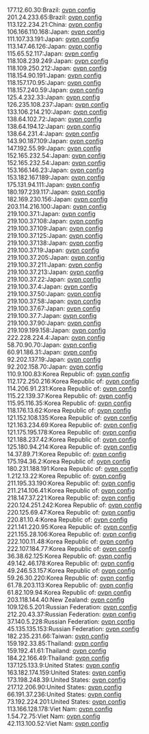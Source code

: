 177.12.60.30:Brazil: [ovpn config](vpn/177_12_60_30.ovpn)  
201.24.233.65:Brazil: [ovpn config](vpn/201_24_233_65.ovpn)  
113.122.234.21:China: [ovpn config](vpn/113_122_234_21.ovpn)  
106.166.110.168:Japan: [ovpn config](vpn/106_166_110_168.ovpn)  
111.107.33.191:Japan: [ovpn config](vpn/111_107_33_191.ovpn)  
113.147.46.126:Japan: [ovpn config](vpn/113_147_46_126.ovpn)  
115.65.52.117:Japan: [ovpn config](vpn/115_65_52_117.ovpn)  
118.108.239.249:Japan: [ovpn config](vpn/118_108_239_249.ovpn)  
118.109.250.212:Japan: [ovpn config](vpn/118_109_250_212.ovpn)  
118.154.90.191:Japan: [ovpn config](vpn/118_154_90_191.ovpn)  
118.157.170.95:Japan: [ovpn config](vpn/118_157_170_95.ovpn)  
118.157.240.59:Japan: [ovpn config](vpn/118_157_240_59.ovpn)  
125.4.232.33:Japan: [ovpn config](vpn/125_4_232_33.ovpn)  
126.235.108.237:Japan: [ovpn config](vpn/126_235_108_237.ovpn)  
133.106.214.210:Japan: [ovpn config](vpn/133_106_214_210.ovpn)  
138.64.102.72:Japan: [ovpn config](vpn/138_64_102_72.ovpn)  
138.64.194.12:Japan: [ovpn config](vpn/138_64_194_12.ovpn)  
138.64.231.4:Japan: [ovpn config](vpn/138_64_231_4.ovpn)  
143.90.187.109:Japan: [ovpn config](vpn/143_90_187_109.ovpn)  
147.192.55.99:Japan: [ovpn config](vpn/147_192_55_99.ovpn)  
152.165.232.54:Japan: [ovpn config](vpn/152_165_232_54.ovpn)  
152.165.232.54:Japan: [ovpn config](vpn/152_165_232_54.ovpn)  
153.166.146.23:Japan: [ovpn config](vpn/153_166_146_23.ovpn)  
153.182.167.189:Japan: [ovpn config](vpn/153_182_167_189.ovpn)  
175.131.94.111:Japan: [ovpn config](vpn/175_131_94_111.ovpn)  
180.197.239.117:Japan: [ovpn config](vpn/180_197_239_117.ovpn)  
182.169.230.156:Japan: [ovpn config](vpn/182_169_230_156.ovpn)  
203.114.216.100:Japan: [ovpn config](vpn/203_114_216_100.ovpn)  
219.100.37.1:Japan: [ovpn config](vpn/219_100_37_1.ovpn)  
219.100.37.108:Japan: [ovpn config](vpn/219_100_37_108.ovpn)  
219.100.37.109:Japan: [ovpn config](vpn/219_100_37_109.ovpn)  
219.100.37.125:Japan: [ovpn config](vpn/219_100_37_125.ovpn)  
219.100.37.138:Japan: [ovpn config](vpn/219_100_37_138.ovpn)  
219.100.37.19:Japan: [ovpn config](vpn/219_100_37_19.ovpn)  
219.100.37.205:Japan: [ovpn config](vpn/219_100_37_205.ovpn)  
219.100.37.211:Japan: [ovpn config](vpn/219_100_37_211.ovpn)  
219.100.37.213:Japan: [ovpn config](vpn/219_100_37_213.ovpn)  
219.100.37.22:Japan: [ovpn config](vpn/219_100_37_22.ovpn)  
219.100.37.4:Japan: [ovpn config](vpn/219_100_37_4.ovpn)  
219.100.37.50:Japan: [ovpn config](vpn/219_100_37_50.ovpn)  
219.100.37.58:Japan: [ovpn config](vpn/219_100_37_58.ovpn)  
219.100.37.67:Japan: [ovpn config](vpn/219_100_37_67.ovpn)  
219.100.37.7:Japan: [ovpn config](vpn/219_100_37_7.ovpn)  
219.100.37.90:Japan: [ovpn config](vpn/219_100_37_90.ovpn)  
219.109.199.158:Japan: [ovpn config](vpn/219_109_199_158.ovpn)  
222.228.224.4:Japan: [ovpn config](vpn/222_228_224_4.ovpn)  
58.70.90.70:Japan: [ovpn config](vpn/58_70_90_70.ovpn)  
60.91.186.31:Japan: [ovpn config](vpn/60_91_186_31.ovpn)  
92.202.137.19:Japan: [ovpn config](vpn/92_202_137_19.ovpn)  
92.202.158.70:Japan: [ovpn config](vpn/92_202_158_70.ovpn)  
110.9.100.83:Korea Republic of: [ovpn config](vpn/110_9_100_83.ovpn)  
112.172.250.216:Korea Republic of: [ovpn config](vpn/112_172_250_216.ovpn)  
114.206.91.231:Korea Republic of: [ovpn config](vpn/114_206_91_231.ovpn)  
115.22.139.37:Korea Republic of: [ovpn config](vpn/115_22_139_37.ovpn)  
115.95.116.35:Korea Republic of: [ovpn config](vpn/115_95_116_35.ovpn)  
118.176.13.62:Korea Republic of: [ovpn config](vpn/118_176_13_62.ovpn)  
121.152.108.135:Korea Republic of: [ovpn config](vpn/121_152_108_135.ovpn)  
121.163.234.69:Korea Republic of: [ovpn config](vpn/121_163_234_69.ovpn)  
121.175.195.178:Korea Republic of: [ovpn config](vpn/121_175_195_178.ovpn)  
121.188.237.42:Korea Republic of: [ovpn config](vpn/121_188_237_42.ovpn)  
125.180.94.214:Korea Republic of: [ovpn config](vpn/125_180_94_214.ovpn)  
14.37.89.71:Korea Republic of: [ovpn config](vpn/14_37_89_71.ovpn)  
175.194.36.2:Korea Republic of: [ovpn config](vpn/175_194_36_2.ovpn)  
180.231.188.191:Korea Republic of: [ovpn config](vpn/180_231_188_191.ovpn)  
1.212.13.22:Korea Republic of: [ovpn config](vpn/1_212_13_22.ovpn)  
211.195.33.190:Korea Republic of: [ovpn config](vpn/211_195_33_190.ovpn)  
211.214.106.41:Korea Republic of: [ovpn config](vpn/211_214_106_41.ovpn)  
218.147.37.221:Korea Republic of: [ovpn config](vpn/218_147_37_221.ovpn)  
220.124.251.242:Korea Republic of: [ovpn config](vpn/220_124_251_242.ovpn)  
220.125.69.47:Korea Republic of: [ovpn config](vpn/220_125_69_47.ovpn)  
220.81.10.4:Korea Republic of: [ovpn config](vpn/220_81_10_4.ovpn)  
221.141.220.95:Korea Republic of: [ovpn config](vpn/221_141_220_95.ovpn)  
221.155.28.106:Korea Republic of: [ovpn config](vpn/221_155_28_106.ovpn)  
222.100.11.48:Korea Republic of: [ovpn config](vpn/222_100_11_48.ovpn)  
222.107.184.77:Korea Republic of: [ovpn config](vpn/222_107_184_77.ovpn)  
36.38.62.125:Korea Republic of: [ovpn config](vpn/36_38_62_125.ovpn)  
49.142.46.178:Korea Republic of: [ovpn config](vpn/49_142_46_178.ovpn)  
49.246.53.157:Korea Republic of: [ovpn config](vpn/49_246_53_157.ovpn)  
59.26.30.220:Korea Republic of: [ovpn config](vpn/59_26_30_220.ovpn)  
61.78.203.113:Korea Republic of: [ovpn config](vpn/61_78_203_113.ovpn)  
61.82.109.94:Korea Republic of: [ovpn config](vpn/61_82_109_94.ovpn)  
203.118.144.40:New Zealand: [ovpn config](vpn/203_118_144_40.ovpn)  
109.126.5.201:Russian Federation: [ovpn config](vpn/109_126_5_201.ovpn)  
212.20.43.37:Russian Federation: [ovpn config](vpn/212_20_43_37.ovpn)  
37.140.5.228:Russian Federation: [ovpn config](vpn/37_140_5_228.ovpn)  
45.135.135.153:Russian Federation: [ovpn config](vpn/45_135_135_153.ovpn)  
182.235.231.66:Taiwan: [ovpn config](vpn/182_235_231_66.ovpn)  
159.192.33.85:Thailand: [ovpn config](vpn/159_192_33_85.ovpn)  
159.192.41.61:Thailand: [ovpn config](vpn/159_192_41_61.ovpn)  
184.22.166.49:Thailand: [ovpn config](vpn/184_22_166_49.ovpn)  
137.125.133.9:United States: [ovpn config](vpn/137_125_133_9.ovpn)  
163.182.174.159:United States: [ovpn config](vpn/163_182_174_159.ovpn)  
173.198.248.39:United States: [ovpn config](vpn/173_198_248_39.ovpn)  
217.12.206.90:United States: [ovpn config](vpn/217_12_206_90.ovpn)  
66.191.37.236:United States: [ovpn config](vpn/66_191_37_236.ovpn)  
73.192.224.201:United States: [ovpn config](vpn/73_192_224_201.ovpn)  
113.166.128.178:Viet Nam: [ovpn config](vpn/113_166_128_178.ovpn)  
1.54.72.75:Viet Nam: [ovpn config](vpn/1_54_72_75.ovpn)  
42.113.100.52:Viet Nam: [ovpn config](vpn/42_113_100_52.ovpn)  
